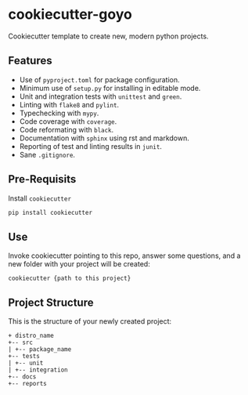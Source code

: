 # cookiecutter-goyo

Cookiecutter template to create new, modern python projects.

## Features

* Use of `pyproject.toml` for package configuration.
* Minimum use of `setup.py` for installing in editable mode.
* Unit and integration tests with `unittest` and `green`.
* Linting with `flake8` and `pylint`.
* Typechecking with `mypy`.
* Code coverage with `coverage`.
* Code reformating with `black`.
* Documentation with `sphinx` using rst and markdown.
* Reporting of test and linting results in `junit`.
* Sane `.gitignore`.

## Pre-Requisits

Install `cookiecutter`

```bash
pip install cookiecutter
```

## Use

Invoke cookiecutter pointing to this repo, answer some questions, and a new folder
with your project will be created:

```
cookiecutter {path to this project}
```

## Project Structure

This is the structure of your newly created project:

```
+ distro_name
+-- src
| +-- package_name
+-- tests
| +-- unit
| +-- integration
+-- docs
+-- reports
```
